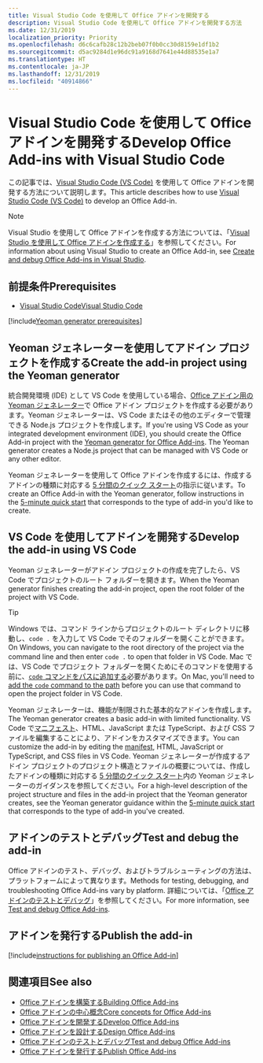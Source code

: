 ```yaml
---
title: Visual Studio Code を使用して Office アドインを開発する
description: Visual Studio Code を使用して Office アドインを開発する方法
ms.date: 12/31/2019
localization_priority: Priority
ms.openlocfilehash: d6c6cafb28c12b2beb07f0b0cc30d8159e1df1b2
ms.sourcegitcommit: d5ac9284d1e96dc91a9168d7641e44d88535e1a7
ms.translationtype: HT
ms.contentlocale: ja-JP
ms.lasthandoff: 12/31/2019
ms.locfileid: "40914866"
---
```

# <a name="develop-office-add-ins-with-visual-studio-code"></a><span data-ttu-id="2af28-103">Visual Studio Code を使用して Office アドインを開発する</span><span class="sxs-lookup"><span data-stu-id="2af28-103">Develop Office Add-ins with Visual Studio Code</span></span>

<span data-ttu-id="2af28-104">この記事では、[Visual Studio Code (VS Code)](https://code.visualstudio.com) を使用して Office アドインを開発する方法について説明します。</span><span class="sxs-lookup"><span data-stu-id="2af28-104">This article describes how to use [Visual Studio Code (VS Code)](https://code.visualstudio.com) to develop an Office Add-in.</span></span>

> [!NOTE]
> <span data-ttu-id="2af28-105">Visual Studio を使用して Office アドインを作成する方法については、「[Visual Studio を使用して Office アドインを作成する](develop-add-ins-visual-studio.md)」を参照してください。</span><span class="sxs-lookup"><span data-stu-id="2af28-105">For information about using Visual Studio to create an Office Add-in, see [Create and debug Office Add-ins in Visual Studio](develop-add-ins-visual-studio.md).</span></span>

## <a name="prerequisites"></a><span data-ttu-id="2af28-106">前提条件</span><span class="sxs-lookup"><span data-stu-id="2af28-106">Prerequisites</span></span>

- [<span data-ttu-id="2af28-107">Visual Studio Code</span><span class="sxs-lookup"><span data-stu-id="2af28-107">Visual Studio Code</span></span>](https://code.visualstudio.com/)

[!include[Yeoman generator prerequisites](../includes/quickstart-yo-prerequisites.md)]

## <a name="create-the-add-in-project-using-the-yeoman-generator"></a><span data-ttu-id="2af28-108">Yeoman ジェネレーターを使用してアドイン プロジェクトを作成する</span><span class="sxs-lookup"><span data-stu-id="2af28-108">Create the add-in project using the Yeoman generator</span></span>

<span data-ttu-id="2af28-109">統合開発環境 (IDE) として VS Code を使用している場合、[Office アドイン用の Yeoman ジェネレーター](https://github.com/OfficeDev/generator-office)で Office アドイン プロジェクトを作成する必要があります。Yeoman ジェネレーターは、VS Code またはその他のエディターで管理できる Node.js プロジェクトを作成します。</span><span class="sxs-lookup"><span data-stu-id="2af28-109">If you're using VS Code as your integrated development environment (IDE), you should create the Office Add-in project with the [Yeoman generator for Office Add-ins](https://github.com/OfficeDev/generator-office). The Yeoman generator creates a Node.js project that can be managed with VS Code or any other editor.</span></span> 

<span data-ttu-id="2af28-110">Yeoman ジェネレーターを使用して Office アドインを作成するには、作成するアドインの種類に対応する [5 分間のクイック スタート](../index.md)の指示に従います。</span><span class="sxs-lookup"><span data-stu-id="2af28-110">To create an Office Add-in with the Yeoman generator, follow instructions in the [5-minute quick start](../index.md) that corresponds to the type of add-in you'd like to create.</span></span>

## <a name="develop-the-add-in-using-vs-code"></a><span data-ttu-id="2af28-111">VS Code を使用してアドインを開発する</span><span class="sxs-lookup"><span data-stu-id="2af28-111">Develop the add-in using VS Code</span></span>

<span data-ttu-id="2af28-112">Yeoman ジェネレーターがアドイン プロジェクトの作成を完了したら、VS Code でプロジェクトのルート フォルダーを開きます。</span><span class="sxs-lookup"><span data-stu-id="2af28-112">When the Yeoman generator finishes creating the add-in project, open the root folder of the project with VS Code.</span></span> 

> [!TIP]
> <span data-ttu-id="2af28-113">Windows では、コマンド ラインからプロジェクトのルート ディレクトリに移動し、`code .` を入力して VS Code でそのフォルダーを開くことができます。</span><span class="sxs-lookup"><span data-stu-id="2af28-113">On Windows, you can navigate to the root directory of the project via the command line and then enter `code .` to open that folder in VS Code.</span></span> <span data-ttu-id="2af28-114">Mac では、VS Code でプロジェクト フォルダーを開くためにそのコマンドを使用する前に、[`code` コマンドをパスに追加する](https://code.visualstudio.com/docs/setup/mac#_launching-from-the-command-line)必要があります。</span><span class="sxs-lookup"><span data-stu-id="2af28-114">On Mac, you'll need to [add the `code` command to the path](https://code.visualstudio.com/docs/setup/mac#_launching-from-the-command-line) before you can use that command to open the project folder in VS Code.</span></span>

<span data-ttu-id="2af28-115">Yeoman ジェネレーターは、機能が制限された基本的なアドインを作成します。</span><span class="sxs-lookup"><span data-stu-id="2af28-115">The Yeoman generator creates a basic add-in with limited functionality.</span></span> <span data-ttu-id="2af28-116">VS Code で[マニフェスト](add-in-manifests.md)、HTML、JavaScript または TypeScript、および CSS ファイルを編集することにより、アドインをカスタマイズできます。</span><span class="sxs-lookup"><span data-stu-id="2af28-116">You can customize the add-in by editing the [manifest](add-in-manifests.md), HTML, JavaScript or TypeScript, and CSS files in VS Code.</span></span> <span data-ttu-id="2af28-117">Yeoman ジェネレーターが作成するアドイン プロジェクトのプロジェクト構造とファイルの概要については、作成したアドインの種類に対応する [5 分間のクイック スタート](../index.md)内の Yeoman ジェネレーターのガイダンスを参照してください。</span><span class="sxs-lookup"><span data-stu-id="2af28-117">For a high-level description of the project structure and files in the add-in project that the Yeoman generator creates, see the Yeoman generator guidance within the [5-minute quick start](../index.md) that corresponds to the type of add-in you've created.</span></span>

## <a name="test-and-debug-the-add-in"></a><span data-ttu-id="2af28-118">アドインのテストとデバッグ</span><span class="sxs-lookup"><span data-stu-id="2af28-118">Test and debug the add-in</span></span>

<span data-ttu-id="2af28-119">Office アドインのテスト、デバッグ、およびトラブルシューティングの方法は、プラットフォームによって異なります。</span><span class="sxs-lookup"><span data-stu-id="2af28-119">Methods for testing, debugging, and troubleshooting Office Add-ins vary by platform.</span></span> <span data-ttu-id="2af28-120">詳細については、「[Office アドインのテストとデバッグ](../testing/test-debug-office-add-ins.md)」を参照してください。</span><span class="sxs-lookup"><span data-stu-id="2af28-120">For more information, see [Test and debug Office Add-ins](../testing/test-debug-office-add-ins.md).</span></span>

## <a name="publish-the-add-in"></a><span data-ttu-id="2af28-121">アドインを発行する</span><span class="sxs-lookup"><span data-stu-id="2af28-121">Publish the add-in</span></span>

[!include[instructions for publishing an Office Add-in](../includes/publish-add-in.md)]

## <a name="see-also"></a><span data-ttu-id="2af28-122">関連項目</span><span class="sxs-lookup"><span data-stu-id="2af28-122">See also</span></span>

- [<span data-ttu-id="2af28-123">Office アドインを構築する</span><span class="sxs-lookup"><span data-stu-id="2af28-123">Building Office Add-ins</span></span>](../overview/office-add-ins-fundamentals.md)
- [<span data-ttu-id="2af28-124">Office アドインの中心概念</span><span class="sxs-lookup"><span data-stu-id="2af28-124">Core concepts for Office Add-ins</span></span>](../overview/core-concepts-office-add-ins.md)
- [<span data-ttu-id="2af28-125">Office アドインを開発する</span><span class="sxs-lookup"><span data-stu-id="2af28-125">Develop Office Add-ins</span></span>](../develop/develop-overview.md)
- [<span data-ttu-id="2af28-126">Office アドインを設計する</span><span class="sxs-lookup"><span data-stu-id="2af28-126">Design Office Add-ins</span></span>](../design/add-in-design.md)
- [<span data-ttu-id="2af28-127">Office アドインのテストとデバッグ</span><span class="sxs-lookup"><span data-stu-id="2af28-127">Test and debug Office Add-ins</span></span>](../testing/test-debug-office-add-ins.md)
- [<span data-ttu-id="2af28-128">Office アドインを発行する</span><span class="sxs-lookup"><span data-stu-id="2af28-128">Publish Office Add-ins</span></span>](../publish/publish.md)